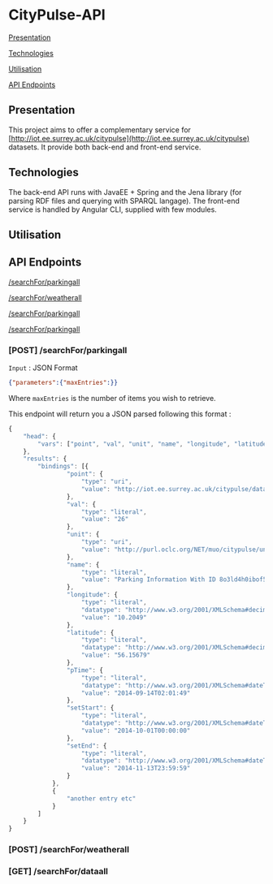 
# CityPulse-API

[Presentation](#presentation)

[Technologies](#technologies)

[Utilisation](#utilisation)

[API Endpoints](#api-endpoints)


## Presentation

This project aims to offer a complementary service for [http://iot.ee.surrey.ac.uk/citypulse](http://iot.ee.surrey.ac.uk/citypulse) datasets.
It provide both back-end and front-end service.

## Technologies

The back-end API runs with JavaEE + Spring and the Jena library (for parsing RDF files and querying with SPARQL langage).
The front-end service is handled by Angular CLI, supplied with few modules.

## Utilisation

## API Endpoints


[/searchFor/parkingall](#/searchFor/parkingall)

[/searchFor/weatherall](#/searchFor/parkingall)

[/searchFor/parkingall](#/searchFor/parkingall)

[/searchFor/parkingall](#/searchFor/parkingall)

### [POST] /searchFor/parkingall

`Input` : JSON Format 
```json 
{"parameters":{"maxEntries":}} 
```
Where `maxEntries` is the number of items you wish to retrieve.

This endpoint will return you a JSON parsed following this format : 

```javascript
{
    "head": {
        "vars": ["point", "val", "unit", "name", "longitude", "latitude", "pTime", "setStart", "setEnd"]
    },
    "results": {
        "bindings": [{
                "point": {
                    "type": "uri",
                    "value": "http://iot.ee.surrey.ac.uk/citypulse/datasets/parking/parkingDataStream#observations_point_8o3ld4h0ibof5pv4n6mjanv7g8"
                },
                "val": {
                    "type": "literal",
                    "value": "26"
                },
                "unit": {
                    "type": "uri",
                    "value": "http://purl.oclc.org/NET/muo/citypulse/unit/trafficvehicle-count"
                },
                "name": {
                    "type": "literal",
                    "value": "Parking Information With ID 8o3ld4h0ibof5pv4n6mjanv7g8"
                },
                "longitude": {
                    "type": "literal",
                    "datatype": "http://www.w3.org/2001/XMLSchema#decimal",
                    "value": "10.2049"
                },
                "latitude": {
                    "type": "literal",
                    "datatype": "http://www.w3.org/2001/XMLSchema#decimal",
                    "value": "56.15679"
                },
                "pTime": {
                    "type": "literal",
                    "datatype": "http://www.w3.org/2001/XMLSchema#dateTime",
                    "value": "2014-09-14T02:01:49"
                },
                "setStart": {
                    "type": "literal",
                    "datatype": "http://www.w3.org/2001/XMLSchema#dateTime",
                    "value": "2014-10-01T00:00:00"
                },
                "setEnd": {
                    "type": "literal",
                    "datatype": "http://www.w3.org/2001/XMLSchema#dateTime",
                    "value": "2014-11-13T23:59:59"
                }
            },
            {
                "another entry etc"
            }
        ]
    }
}
```

### [POST] /searchFor/weatherall

### [GET] /searchFor/dataall

